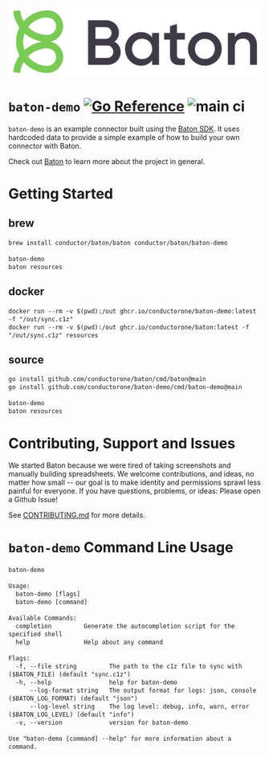![Baton Logo](./docs/images/baton-logo.png)

# `baton-demo` [![Go Reference](https://pkg.go.dev/badge/github.com/conductorone/baton-demo.svg)](https://pkg.go.dev/github.com/conductorone/baton-demo) ![main ci](https://github.com/conductorone/baton-demo/actions/workflows/main.yaml/badge.svg)

`baton-demo` is an example connector built using the [Baton SDK](https://github.com/conductorone/baton-sdk). It uses hardcoded data to provide a simple example of how to build your own connector with Baton.

Check out [Baton](https://github.com/conductorone/baton) to learn more about the project in general.

# Getting Started
## brew
```
brew install conductor/baton/baton conductor/baton/baton-demo

baton-demo
baton resources
```

## docker
```
docker run --rm -v $(pwd):/out ghcr.io/conductorone/baton-demo:latest -f "/out/sync.c1z"
docker run --rm -v $(pwd):/out ghcr.io/conductorone/baton:latest -f "/out/sync.c1z" resources
```

## source
```
go install github.com/conductorone/baton/cmd/baton@main
go install github.com/conductorone/baton-demo/cmd/baton-demo@main

baton-demo 
baton resources
```

# 

# Contributing, Support and Issues

We started Baton because we were tired of taking screenshots and manually building spreadsheets.  We welcome contributions, and ideas, no matter how small -- our goal is to make identity and permissions sprawl less painful for everyone.  If you have questions, problems, or ideas: Please open a Github Issue!

See [CONTRIBUTING.md](https://github.com/ConductorOne/baton/blob/main/CONTRIBUTING.md) for more details.

# `baton-demo` Command Line Usage
```
baton-demo

Usage:
  baton-demo [flags]
  baton-demo [command]

Available Commands:
  completion         Generate the autocompletion script for the specified shell
  help               Help about any command

Flags:
  -f, --file string         The path to the c1z file to sync with ($BATON_FILE) (default "sync.c1z")
  -h, --help                help for baton-demo
      --log-format string   The output format for logs: json, console ($BATON_LOG_FORMAT) (default "json")
      --log-level string    The log level: debug, info, warn, error ($BATON_LOG_LEVEL) (default "info")
  -v, --version             version for baton-demo

Use "baton-demo [command] --help" for more information about a command.
```
